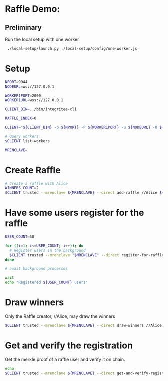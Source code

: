 # Raffle Demo:

## Preliminary

Run the local setup with one worker

```bash
 ./local-setup/launch.py ./local-setup/config/one-worker.js
```

# Setup

```bash
NPORT=9944
NODEURL=ws://127.0.0.1

WORKER1PORT=2000
WORKER1URL=wss://127.0.0.1

CLIENT_BIN=../bin/integritee-cli

RAFFLE_INDEX=0

CLIENT="${CLIENT_BIN} -p ${NPORT} -P ${WORKER1PORT} -u ${NODEURL} -U ${WORKER1URL}"

# Query workers
$CLIENT list-workers

MRENCLAVE=
```

# Create Raffle

```bash
# Create a raffle with Alice
WINNERS_COUNT=2
$CLIENT trusted --mrenclave ${MRENCLAVE} --direct add-raffle //Alice ${WINNERS_COUNT}
```

# Have some users register for the raffle

```bash
USER_COUNT=50

for ((i=1; i<=USER_COUNT; i++)); do
  # Register users in the background
  $CLIENT trusted --mrenclave "$MRENCLAVE" --direct register-for-raffle "//RaffleUser${i}" "$RAFFLE_INDEX" &
done

# await background processes

wait
echo "Registered ${USER_COUNT} users"
```

# Draw winners

Only the Raffle creator, //Alice, may draw the winners

```bash
$CLIENT trusted --mrenclave ${MRENCLAVE} --direct draw-winners //Alice ${RAFFLE_INDEX}
```

# Get and verify the registration

Get the merkle proof of a raffle user and verify it on chain.

```bash
echo
$CLIENT trusted --mrenclave ${MRENCLAVE} --direct get-and-verify-registration-proof //RaffleUser10 ${RAFFLE_INDEX}
```